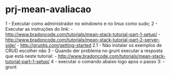 # prj-mean-avaliacao

1 - Executar como administrador no windowns e no linux como sudo;
2 - Executar as instruções do link:
    - http://www.bradoncode.com/tutorials/mean-stack-tutorial-part-1-setup/
    - http://www.bradoncode.com/tutorials/mean-stack-tutorial-part-2-server-side/
	- http://gruntjs.com/getting-started
2.1 - Não instalar os exemplos de CRUD escolher não 
3 - Quando der problema no grunt executar a resposta que está neste tutorial:
    - http://www.bradoncode.com/tutorials/mean-stack-tutorial-part-1-setup/
4 - executar o comando abaixo logo apos o passo 3:
    - grunt 

